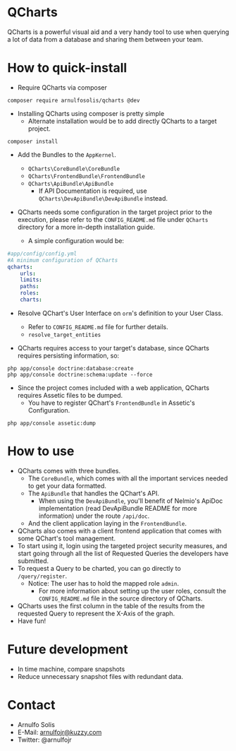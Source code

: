 QCharts
=============

QCharts is a powerful visual aid and a very handy tool to use when querying a lot
of data from a database and sharing them between your team.

How to quick-install
==============
- Require QCharts via composer
```
composer require arnulfosolis/qcharts @dev
```

- Installing QCharts using composer is pretty simple
    + Alternate installation would be to add directly QCharts to a target project.
```
composer install
```

- Add the Bundles to the ```AppKernel```.
    + ```QCharts\CoreBundle\CoreBundle```
    + ```QCharts\FrontendBundle\FrontendBundle```
    + ```QCharts\ApiBundle\ApiBundle```
        - If API Documentation is required, use ```QCharts\DevApiBundle\DevApiBundle```
         instead.

- QCharts needs some configuration in the target project prior to the execution,
please refer to the ```CONFIG_README.md``` file under ```QCharts``` directory for a more in-depth installation guide.
    + A simple configuration would be:
```yml
#app/config/config.yml
#A minimum configuration of QCharts
qcharts:
    urls:
    limits:
    paths:
    roles:
    charts:
```

- Resolve QChart's User Interface on ```orm```'s definition to your User Class.
    + Refer to ```CONFIG_README.md``` file for further details.
    + ```resolve_target_entities```

- QCharts requires access to your target's database, since QCharts requires persisting information, so:
```
php app/console doctrine:database:create
php app/console doctrine:schema:update --force
```

- Since the project comes included with a web application, QCharts requires Assetic files to be dumped.
    + You have to register QChart's ```FrontendBundle``` in Assetic's Configuration. 
```
php app/console assetic:dump
```

How to use
==========
- QCharts comes with three bundles.
    + The ```CoreBundle```, which comes with all the important services needed to get your data formatted.
    + The ```ApiBundle``` that handles the QChart's API.
        - When using the ```DevApiBundle```, you'll benefit of Nelmio's
        ApiDoc implementation (read DevApiBundle README for more information)
        under the route ```/api/doc```.
    + And the client application laying in the ```FrontendBundle```.
- QCharts also comes with a client frontend application that comes with some QChart's tool management.
- To start using it, login using the targeted project security measures, and start going through all the list
of Requested Queries the developers have submitted.
- To request a Query to be charted, you can go directly to ```/query/register```.
    + Notice: The user has to hold the mapped role ```admin```.
        - For more information about setting up the user roles, consult the ```CONFIG_README.md``` file in the source
        directory of QCharts. 
- QCharts uses the first column in the table of the results from the requested Query to represent the X-Axis
of the graph.
- Have fun!

Future development
==================
- In time machine, compare snapshots
- Reduce unnecessary snapshot files with redundant data.

Contact
=======
- Arnulfo Solis
- E-Mail: arnulfojr@kuzzy.com
- Twitter: @arnulfojr